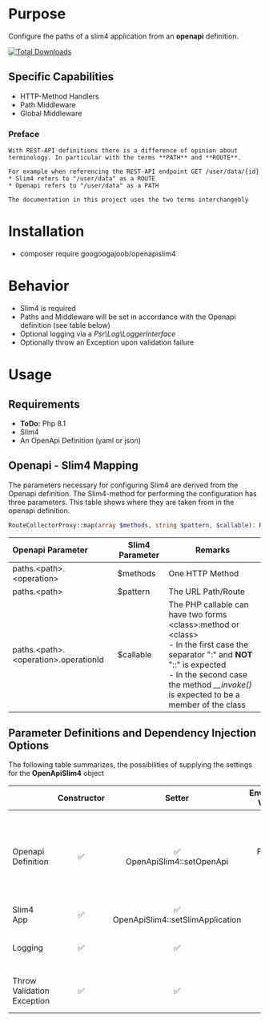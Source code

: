 # Purpose
Configure the paths of a slim4 application from an **openapi** definition.

[![Total Downloads](https://img.shields.io/packagist/dt/monolog/monolog.svg)](https://packagist.org/packages/googoogajoob/openapislim4)

## Specific Capabilities
* HTTP-Method Handlers
* Path Middleware
* Global Middleware


### Preface
```
With REST-API definitions there is a difference of opinion about terminology. In particular with the terms **PATH** and **ROUTE**.

For example when referencing the REST-API endpoint GET /user/data/{id}
* Slim4 refers to "/user/data" as a ROUTE
* Openapi refers to "/user/data" as a PATH

The documentation in this project uses the two terms interchangebly 
```

# Installation
* composer require googoogajoob/openapislim4
# Behavior
* Slim4 is required
* Paths and Middleware will be set in accordance with the Openapi definition (see table below)
* Optional logging via a _Psr\Log\LoggerInterface_ 
* Optionally throw an Exception upon validation failure 
# Usage

## Requirements
* **ToDo:** Php 8.1
* Slim4
* An OpenApi Definition (yaml or json)

## Openapi - Slim4 Mapping
The parameters necessary for configuring Slim4 are derived from the Openapi definition. The Slim4-method for performing the configuration has three parameters. This table shows where they are taken from in the openapi definition.
```php
RouteCollectorProxy::map(array $methods, string $pattern, $callable): RouteInterface
```

| Openapi Parameter                         | Slim4 Parameter | Remarks                                                                                                                                                                                                                           |
|:----|------------------|-----------------------------------------------------------------------------------------------------------------------------------------------------------------------------------------------------------------------------------|
| paths.\<path\>.\<operation\>              | $methods         | One HTTP Method                                                                                                                                                                                                                   |
| paths.\<path\>                            | $pattern         | The URL Path/Route                                                                                                                                                                                                                |
| paths.\<path\>.\<operation\>.operationId  | $callable        | The PHP callable can have two forms \<class\>:method or \<class\><br>- In the first case the separator ":" and **NOT** "::" is expected<br>- In the second case the method _\_\_invoke()_ is expected to be a member of the class |

## Parameter Definitions and Dependency Injection Options 
The following table summarizes, the possibilities of supplying the settings for the **OpenApiSlim4** object

|                            | Constructor |                Setter                 |  Environment Variable   | Required | Default | Remarks                                                                                                             |
|----------------------------|:----------:|:-------------------------------------:|:-----------------------:|:----:|----|---------------------------------------------------------------------------------------------------------------------|
| Openapi Definition         | ✅           |     ✅<br>OpenApiSlim4::setOpenApi     | Filename only |✅|None| The Openapi definition can be specified as an object of cebe/php-openapi/src/Reader or a filename (JSON, YAML, YML) |
| Slim4 App                  | ✅           | ✅<br>OpenApiSlim4::setSlimApplication |            ❌            |✅|None| Set the Slim4 **app** Object                                                                                        | 
| Logging                    | ✅           |                   ✅                   |            ❌            |❌|False - no logging| Environment Variable Flag. Default false (no logging)                                                               |
| Throw Validation Exception | ✅           |                   ✅                   |            ❌            |❌|False - exceptions not thrown| Environment Variable Flag. Default false (no exception)                                                             |

<!-- 
### Priorities
* Environment Variables
* Constructor
* Setters
## Examples
### Constructor
### Setters
### Environment Variables
### Mixed settings
### Minimalistic Parameters
### All Parameters

**ToDo:** (is this the right place? maybe it should be up a level or two, wo that it is near the table) For constructor and setter specifications see [src/OpenApiSlim4.php](./src/OpenApiSlim4.php) 
# Development and Testing
For testing details see [tests/README.md](./tests/README.md)
-->